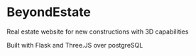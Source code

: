 # BeyondEstate
 Real estate website for new constructions with 3D capabilities

Built with Flask and Three.JS over postgreSQL